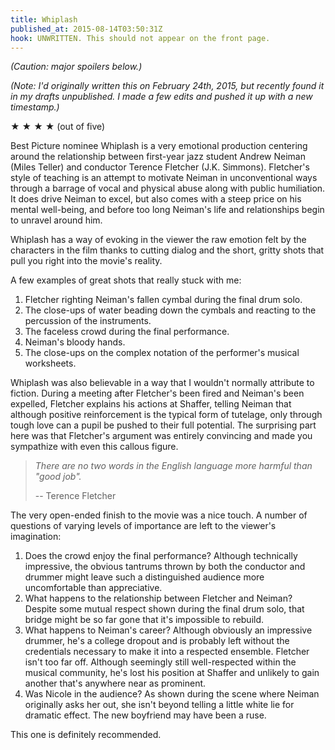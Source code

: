 ```yaml
---
title: Whiplash
published_at: 2015-08-14T03:50:31Z
hook: UNWRITTEN. This should not appear on the front page.
---
```


_(Caution: major spoilers below.)_

_(Note: I'd originally written this on February 24th, 2015, but recently found
it in my drafts unpublished. I made a few edits and pushed it up with a new
timestamp.)_

★ ★ ★ ★ (out of five)

Best Picture nominee Whiplash is a very emotional production centering around
the relationship between first-year jazz student Andrew Neiman (Miles Teller)
and conductor Terence Fletcher (J.K. Simmons). Fletcher's style of teaching is
an attempt to motivate Neiman in unconventional ways through a barrage of vocal
and physical abuse along with public humiliation. It does drive Neiman to
excel, but also comes with a steep price on his mental well-being, and before
too long Neiman's life and relationships begin to unravel around him.

Whiplash has a way of evoking in the viewer the raw emotion felt by the
characters in the film thanks to cutting dialog and the short, gritty shots
that pull you right into the movie's reality.

A few examples of great shots that really stuck with me:

1. Fletcher righting Neiman's fallen cymbal during the final drum solo.
2. The close-ups of water beading down the cymbals and reacting to the
   percussion of the instruments.
3. The faceless crowd during the final performance.
4. Neiman's bloody hands.
5. The close-ups on the complex notation of the performer's musical worksheets.

Whiplash was also believable in a way that I wouldn't normally attribute to
fiction. During a meeting after Fletcher's been fired and Neiman's been
expelled, Fletcher explains his actions at Shaffer, telling Neiman that
although positive reinforcement is the typical form of tutelage, only through
tough love can a pupil be pushed to their full potential. The surprising part
here was that Fletcher's argument was entirely convincing and made you
sympathize with even this callous figure.

> _There are no two words in the English language more harmful than "good
> job"._
>
> -- Terence Fletcher

The very open-ended finish to the movie was a nice touch. A number of questions
of varying levels of importance are left to the viewer's imagination:

1. Does the crowd enjoy the final performance? Although technically impressive,
   the obvious tantrums thrown by both the conductor and drummer might leave
   such a distinguished audience more uncomfortable than appreciative.
2. What happens to the relationship between Fletcher and Neiman? Despite some
   mutual respect shown during the final drum solo, that bridge might be so far
   gone that it's impossible to rebuild.
3. What happens to Neiman's career? Although obviously an impressive drummer,
   he's a college dropout and is probably left without the credentials
   necessary to make it into a respected ensemble. Fletcher isn't too far off.
   Although seemingly still well-respected within the musical community, he's
   lost his position at Shaffer and unlikely to gain another that's anywhere
   near as prominent.
4. Was Nicole in the audience? As shown during the scene where Neiman
   originally asks her out, she isn't beyond telling a little white lie for
   dramatic effect. The new boyfriend may have been a ruse.

This one is definitely recommended.
